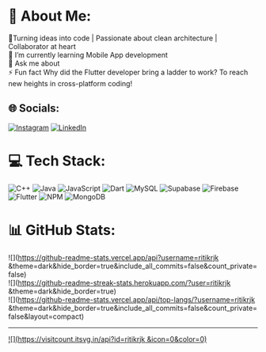 # 💫 About Me:
🔭Turning ideas into code | Passionate about clean architecture | Collaborator at heart<br>🌱 I’m currently learning Mobile App development<br>💬 Ask me about<br>⚡ Fun fact Why did the Flutter developer bring a ladder to work? To reach new heights in cross-platform coding!


## 🌐 Socials:
[![Instagram](https://img.shields.io/badge/Instagram-%23E4405F.svg?logo=Instagram&logoColor=white)](https://instagram.com/ritik_jain_131) [![LinkedIn](https://img.shields.io/badge/LinkedIn-%230077B5.svg?logo=linkedin&logoColor=white)](https://linkedin.com/in/ritik-jain-73a173186) 

# 💻 Tech Stack:
![C++](https://img.shields.io/badge/c++-%2300599C.svg?style=for-the-badge&logo=c%2B%2B&logoColor=white) ![Java](https://img.shields.io/badge/java-%23ED8B00.svg?style=for-the-badge&logo=openjdk&logoColor=white) ![JavaScript](https://img.shields.io/badge/javascript-%23323330.svg?style=for-the-badge&logo=javascript&logoColor=%23F7DF1E) ![Dart](https://img.shields.io/badge/dart-%230175C2.svg?style=for-the-badge&logo=dart&logoColor=white) ![MySQL](https://img.shields.io/badge/mysql-4479A1.svg?style=for-the-badge&logo=mysql&logoColor=white) ![Supabase](https://img.shields.io/badge/Supabase-3ECF8E?style=for-the-badge&logo=supabase&logoColor=white) ![Firebase](https://img.shields.io/badge/firebase-a08021?style=for-the-badge&logo=firebase&logoColor=ffcd34) ![Flutter](https://img.shields.io/badge/Flutter-%2302569B.svg?style=for-the-badge&logo=Flutter&logoColor=white) ![NPM](https://img.shields.io/badge/NPM-%23CB3837.svg?style=for-the-badge&logo=npm&logoColor=white) ![MongoDB](https://img.shields.io/badge/MongoDB-%234ea94b.svg?style=for-the-badge&logo=mongodb&logoColor=white)
# 📊 GitHub Stats:
![](https://github-readme-stats.vercel.app/api?username=ritikrjk &theme=dark&hide_border=true&include_all_commits=false&count_private=false)<br/>
![](https://github-readme-streak-stats.herokuapp.com/?user=ritikrjk &theme=dark&hide_border=true)<br/>
![](https://github-readme-stats.vercel.app/api/top-langs/?username=ritikrjk &theme=dark&hide_border=true&include_all_commits=false&count_private=false&layout=compact)

---
[![](https://visitcount.itsvg.in/api?id=ritikrjk &icon=0&color=0)](https://visitcount.itsvg.in)

<!-- Proudly created with GPRM ( https://gprm.itsvg.in ) -->
